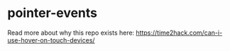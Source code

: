 # pointer-events

Read more about why this repo exists here: https://time2hack.com/can-i-use-hover-on-touch-devices/
